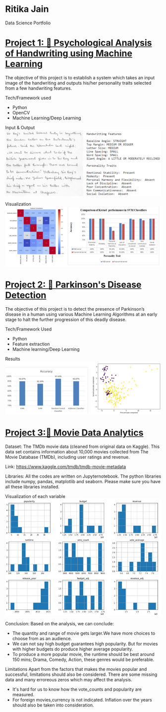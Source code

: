 # Ritika Jain 
Data Science Portfolio


# [Project 1: 🧠 Psychological Analysis of Handwriting using Machine Learning](https://github.com/HarshSingh-01/Handwriting-Analysis-using-Machine-Learning)
The objective of this project is to establish a system which takes an input image of the handwriting and outputs his/her personality traits selected from a few handwriting features.

Tech/Framework used
- Python
- OpenCV
- Machine Learning/Deep Learning

Input & Output
![](/images/I-O.PNG)

Visualization
![](/images/results.PNG)  


# [Project 2: 🧠 Parkinson's Disease Detection](https://github.com/Ritikajain18/Parkinson-s-Disease-Detection)
The objective of this project is to detect the presence of Parkinson’s disease in a human using various Machine Learning Algorithms at an early stage to halt the further progression of this deadly disease.

Tech/Framework Used
- Python
- Feature extraction
- Machine learning/Deep Learning

Results
![](/images/result2.PNG) 


# [Project 3:🎥 Movie Data Analytics](https://github.com/Ritikajain18/Data-Analysis-with-Movie-Data)

Dataset:
The TMDb movie data (cleaned from original data on Kaggle). This data set contains information about 10,000 movies collected from The Movie Database (TMDb), including user ratings and revenue.

Link: https://www.kaggle.com/tmdb/tmdb-movie-metadata

Libraries:
All the codes are written on Jupyternotebook. The python libraries include numpy, pandas, matplotlib and seaborn. Please make sure you have all these libraries installed.

Visualization of each variable
![](/images/Graph.PNG)

Conclusion:
Based on the analysis, we can conclude:

- The quantity and range of movie gets larger.We have more choices to choose from as an audience.
- We can not say high budget guarantees high popularity. But for movies with higher budgets do produce higher average popularity.
- To produce a more popular movie, the runtime should be best around 150 mins; Drama, Comedy, Action, these genres would be preferable.

Limitations
Apart from the factors that makes the movies popular and successful, limitations should also be considered. There are some missing data and many erroreous zeros which may affect the analysis.

- It's hard for us to know how the vote_counts and popularity are measured.
- For foreign movies,currency is not indicated. Inflation over the years should also be taken into consideration.
